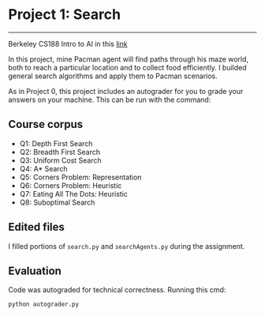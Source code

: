 # Project 1: Search
---
Berkeley CS188 Intro to AI in this [link](http://ai.berkeley.edu/search.html)  

In this project, mine Pacman agent will find paths through his maze world, both to reach a particular location and to collect food efficiently. I builded general search algorithms and apply them to Pacman scenarios.

As in Project 0, this project includes an autograder for you to grade your answers on your machine. This can be run with the command:

## Course corpus
- Q1: Depth First Search
- Q2: Breadth First Search
- Q3: Uniform Cost Search
- Q4: A* Search
- Q5: Corners Problem: Representation
- Q6: Corners Problem: Heuristic
- Q7: Eating All The Dots: Heuristic
- Q8: Suboptimal Search

## Edited files
I filled portions of ```search.py``` and ```searchAgents.py``` during the assignment. 


## Evaluation
Code was autograded for technical correctness. Running this cmd:

```
python autograder.py
```



